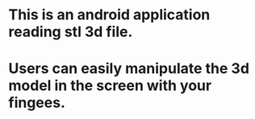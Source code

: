 # This is an android application reading stl 3d file. 
# Users can easily manipulate the 3d model in the screen with your fingees.
